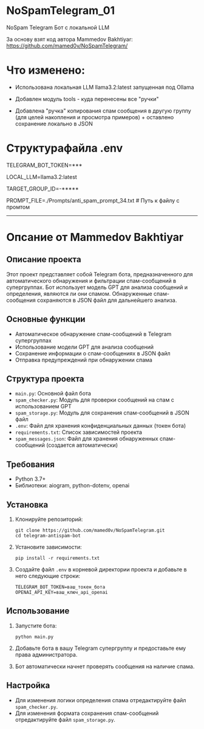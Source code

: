 # NoSpamTelegram_01
NoSpam Telegram Бот с локальной LLM

За основу взят код автора Mammedov Bakhtiyar: https://github.com/mamed0v/NoSpamTelegram/
# Что изменено:
- Использована локальная LLM llama3.2:latest запущенная под Ollama

- Добавлен модуль tools - куда перенесены все "ручки"

- Добавлена "ручка" копирования спам сообщения в другую группу (для целей накопления и просмотра примеров) + оставлено сохранение локально в JSON

# Структурафайла  .env
TELEGRAM_BOT_TOKEN=***

LOCAL_LLM=llama3.2:latest

TARGET_GROUP_ID=-*****

PROMPT_FILE=./Prompts/anti_spam_prompt_34.txt  # Путь к файлу с промтом

--- 
# Опсание от Mammedov Bakhtiyar
## Описание проекта

Этот проект представляет собой Telegram бота, предназначенного для автоматического обнаружения и фильтрации спам-сообщений в супергруппах. Бот использует модель GPT для анализа сообщений и определения, являются ли они спамом. Обнаруженные спам-сообщения сохраняются в JSON файл для дальнейшего анализа.

## Основные функции

- Автоматическое обнаружение спам-сообщений в Telegram супергруппах
- Использование модели GPT для анализа сообщений
- Сохранение информации о спам-сообщениях в JSON файл
- Отправка предупреждений при обнаружении спама

## Структура проекта

- `main.py`: Основной файл бота
- `spam_checker.py`: Модуль для проверки сообщений на спам с использованием GPT
- `spam_storage.py`: Модуль для сохранения спам-сообщений в JSON файл
- `.env`: Файл для хранения конфиденциальных данных (токен бота)
- `requirements.txt`: Список зависимостей проекта
- `spam_messages.json`: Файл для хранения обнаруженных спам-сообщений (создается автоматически)

## Требования

- Python 3.7+
- Библиотеки: aiogram, python-dotenv, openai

## Установка

1. Клонируйте репозиторий:
   ```
   git clone https://github.com/mamed0v/NoSpamTelegram.git
   cd telegram-antispam-bot
   ```

2. Установите зависимости:
   ```
   pip install -r requirements.txt
   ```

3. Создайте файл `.env` в корневой директории проекта и добавьте в него следующие строки:
   ```
   TELEGRAM_BOT_TOKEN=ваш_токен_бота
   OPENAI_API_KEY=ваш_ключ_api_openai
   ```

## Использование

1. Запустите бота:
   ```
   python main.py
   ```

2. Добавьте бота в вашу Telegram супергруппу и предоставьте ему права администратора.

3. Бот автоматически начнет проверять сообщения на наличие спама.

## Настройка

- Для изменения логики определения спама отредактируйте файл `spam_checker.py`.
- Для изменения формата сохранения спам-сообщений отредактируйте файл `spam_storage.py`.
